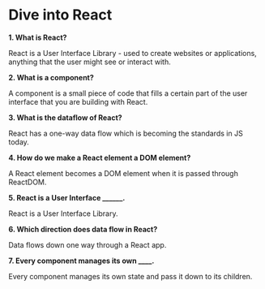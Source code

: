 # Dive into React

**1. What is React?**

React is a User Interface Library - used to create websites or applications, anything that the user might see or interact with.

**2. What is a component?**

A component is a small piece of code that fills a certain part of the user interface that you are building with React.

**3. What is the dataflow of React?**

React has a one-way data flow which is becoming the standards in JS today.

**4. How do we make a React element a DOM element?**

A React element becomes a DOM element when it is passed through ReactDOM.

**5. React is a User Interface ______.**

React is a User Interface Library.

**6. Which direction does data flow in React?**

Data flows down one way through a React app.

**7. Every component manages its own ____.**

Every component manages its own state and pass it down to its children.

